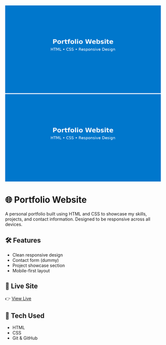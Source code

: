 <!-- Portfolio Website README -->
![Preview](https://raw.githubusercontent.com/iamimranshaikh/portfolio-website/main/portfolio_website_preview.png)
![Preview](portfolio_website_preview.png)

# 🌐 Portfolio Website

A personal portfolio built using HTML and CSS to showcase my skills, projects, and contact information. Designed to be responsive across all devices.

## 🛠️ Features
- Clean responsive design
- Contact form (dummy)
- Project showcase section
- Mobile-first layout

## 🚀 Live Site
👉 [View Live](https://iamimranshaikh.github.io/portfolio-website)

## 📁 Tech Used
- HTML
- CSS
- Git & GitHub
